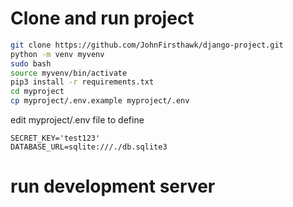 # Clone and run project
```bash
git clone https://github.com/JohnFirsthawk/django-project.git
python -m venv myvenv
sudo bash
source myvenv/bin/activate
pip3 install -r requirements.txt
cd myproject
cp myproject/.env.example myproject/.env
```
edit myproject/.env file to define
```vim
SECRET_KEY='test123'
DATABASE_URL=sqlite:///./db.sqlite3
```
# run development server
```bash

